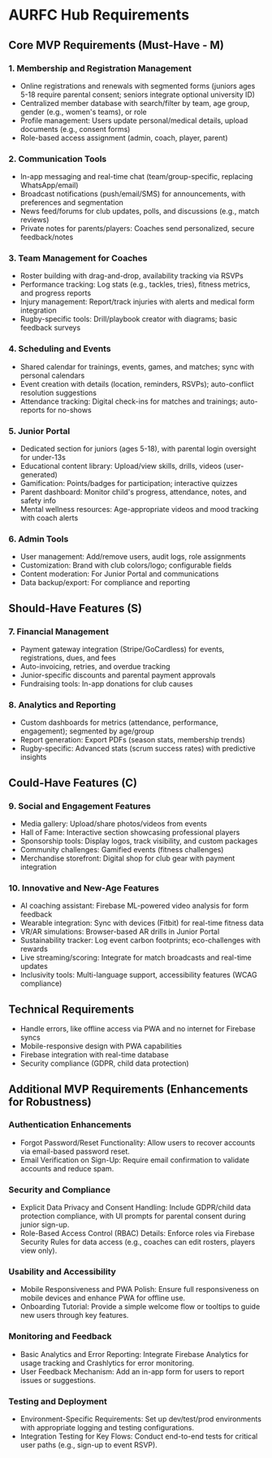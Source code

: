 # AURFC Hub Requirements

## Core MVP Requirements (Must-Have - M)

### 1. Membership and Registration Management
- Online registrations and renewals with segmented forms (juniors ages 5-18 require parental consent; seniors integrate optional university ID)
- Centralized member database with search/filter by team, age group, gender (e.g., women's teams), or role
- Profile management: Users update personal/medical details, upload documents (e.g., consent forms)
- Role-based access assignment (admin, coach, player, parent)

### 2. Communication Tools
- In-app messaging and real-time chat (team/group-specific, replacing WhatsApp/email)
- Broadcast notifications (push/email/SMS) for announcements, with preferences and segmentation
- News feed/forums for club updates, polls, and discussions (e.g., match reviews)
- Private notes for parents/players: Coaches send personalized, secure feedback/notes

### 3. Team Management for Coaches
- Roster building with drag-and-drop, availability tracking via RSVPs
- Performance tracking: Log stats (e.g., tackles, tries), fitness metrics, and progress reports
- Injury management: Report/track injuries with alerts and medical form integration
- Rugby-specific tools: Drill/playbook creator with diagrams; basic feedback surveys

### 4. Scheduling and Events
- Shared calendar for trainings, events, games, and matches; sync with personal calendars
- Event creation with details (location, reminders, RSVPs); auto-conflict resolution suggestions
- Attendance tracking: Digital check-ins for matches and trainings; auto-reports for no-shows

### 5. Junior Portal
- Dedicated section for juniors (ages 5-18), with parental login oversight for under-13s
- Educational content library: Upload/view skills, drills, videos (user-generated)
- Gamification: Points/badges for participation; interactive quizzes
- Parent dashboard: Monitor child's progress, attendance, notes, and safety info
- Mental wellness resources: Age-appropriate videos and mood tracking with coach alerts

### 6. Admin Tools
- User management: Add/remove users, audit logs, role assignments
- Customization: Brand with club colors/logo; configurable fields
- Content moderation: For Junior Portal and communications
- Data backup/export: For compliance and reporting

## Should-Have Features (S)

### 7. Financial Management
- Payment gateway integration (Stripe/GoCardless) for events, registrations, dues, and fees
- Auto-invoicing, retries, and overdue tracking
- Junior-specific discounts and parental payment approvals
- Fundraising tools: In-app donations for club causes

### 8. Analytics and Reporting
- Custom dashboards for metrics (attendance, performance, engagement); segmented by age/group
- Report generation: Export PDFs (season stats, membership trends)
- Rugby-specific: Advanced stats (scrum success rates) with predictive insights

## Could-Have Features (C)

### 9. Social and Engagement Features
- Media gallery: Upload/share photos/videos from events
- Hall of Fame: Interactive section showcasing professional players
- Sponsorship tools: Display logos, track visibility, and custom packages
- Community challenges: Gamified events (fitness challenges)
- Merchandise storefront: Digital shop for club gear with payment integration

### 10. Innovative and New-Age Features
- AI coaching assistant: Firebase ML-powered video analysis for form feedback
- Wearable integration: Sync with devices (Fitbit) for real-time fitness data
- VR/AR simulations: Browser-based AR drills in Junior Portal
- Sustainability tracker: Log event carbon footprints; eco-challenges with rewards
- Live streaming/scoring: Integrate for match broadcasts and real-time updates
- Inclusivity tools: Multi-language support, accessibility features (WCAG compliance)

## Technical Requirements
- Handle errors, like offline access via PWA and no internet for Firebase syncs
- Mobile-responsive design with PWA capabilities
- Firebase integration with real-time database
- Security compliance (GDPR, child data protection)

## Additional MVP Requirements (Enhancements for Robustness)

### Authentication Enhancements
- Forgot Password/Reset Functionality: Allow users to recover accounts via email-based password reset.
- Email Verification on Sign-Up: Require email confirmation to validate accounts and reduce spam.

### Security and Compliance
- Explicit Data Privacy and Consent Handling: Include GDPR/child data protection compliance, with UI prompts for parental consent during junior sign-up.
- Role-Based Access Control (RBAC) Details: Enforce roles via Firebase Security Rules for data access (e.g., coaches can edit rosters, players view only).

### Usability and Accessibility
- Mobile Responsiveness and PWA Polish: Ensure full responsiveness on mobile devices and enhance PWA for offline use.
- Onboarding Tutorial: Provide a simple welcome flow or tooltips to guide new users through key features.

### Monitoring and Feedback
- Basic Analytics and Error Reporting: Integrate Firebase Analytics for usage tracking and Crashlytics for error monitoring.
- User Feedback Mechanism: Add an in-app form for users to report issues or suggestions.

### Testing and Deployment
- Environment-Specific Requirements: Set up dev/test/prod environments with appropriate logging and testing configurations.
- Integration Testing for Key Flows: Conduct end-to-end tests for critical user paths (e.g., sign-up to event RSVP).
